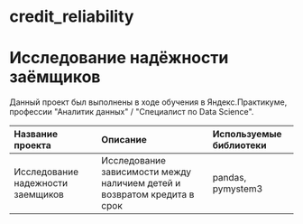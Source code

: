 # credit_reliability
# Исследование надёжности заёмщиков
Данный проект был выполнены в ходе обучения в Яндекс.Практикуме, профессии "Аналитик данных" / "Специалист по Data Science".

| Название проекта | Описание | Используемые библиотеки | 
| :---------------------- | :---------------------- | :---------------------- |
| Исследование надежности заемщиков | Исследование зависимости между наличием детей и возвратом кредита в срок | pandas, pymystem3
